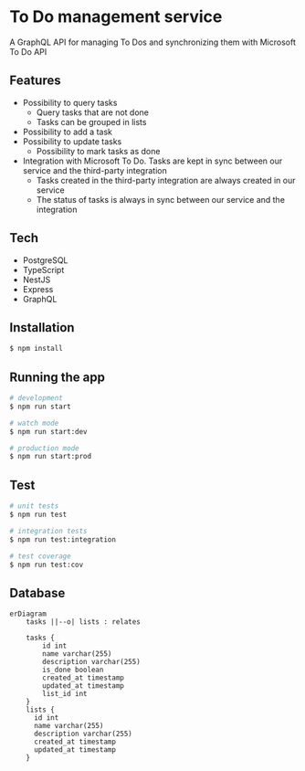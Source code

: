 # To Do management service

A GraphQL API for managing To Dos and synchronizing them with Microsoft To Do API

## Features

- Possibility to query tasks
  - Query tasks that are not done
  - Tasks can be grouped in lists
- Possibility to add a task
- Possibility to update tasks
  - Possibility to mark tasks as done
- Integration with Microsoft To Do. Tasks are kept in sync between our service and the third-party integration
  - Tasks created in the third-party integration are always created in our service
  - The status of tasks is always in sync between our service and the integration

## Tech

- PostgreSQL
- TypeScript
- NestJS
- Express
- GraphQL

## Installation

```bash
$ npm install
```

## Running the app

```bash
# development
$ npm run start

# watch mode
$ npm run start:dev

# production mode
$ npm run start:prod
```

## Test

```bash
# unit tests
$ npm run test

# integration tests
$ npm run test:integration

# test coverage
$ npm run test:cov
```

## Database

```mermaid
erDiagram
    tasks ||--o| lists : relates

    tasks {
        id int
        name varchar(255)
        description varchar(255)
        is_done boolean
        created_at timestamp
        updated_at timestamp
        list_id int
    }
    lists {
      id int
      name varchar(255)
      description varchar(255)
      created_at timestamp
      updated_at timestamp
    }
```
